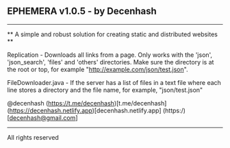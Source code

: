 ## EPHEMERA v1.0.5 - by Decenhash
------------------------------

** A simple and robust solution for creating static and distributed websites **

Replication - Downloads all links from a page. Only works with the 'json', 'json_search', 'files' and 'others' directories. 
Make sure the directory is at the root or top, for example "http://example.com/json/test.json".

FileDownloader.java - If the server has a list of files in a text file where each line stores
a directory and the file name, for example, "json/test.json"

@decenhash
(https://t.me/decenhash)[t.me/decenhash]
(https://decenhash.netlify.app)[decenhash.netlify.app]
(https:/)[decenhash@gmail.com]

---------------------

All rights reserved
